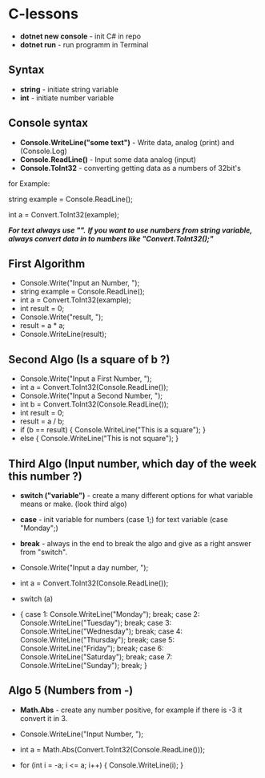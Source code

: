 # C-lessons

* **dotnet new console** - init C# in repo
* **dotnet run** - run programm in Terminal



## Syntax
* **string** - initiate string variable
* **int** - initiate number variable

## Console syntax
* **Console.WriteLine("some text")** - Write data, analog (print) and (Console.Log)
* **Console.ReadLine()** - Input some data analog (input)
* **Console.ToInt32** - converting getting data as a numbers of 32bit's 

for Example:

string example = Console.ReadLine();

int a = Convert.ToInt32(example);


_**For text always use "".**_
_**If you want to use numbers from string variable, always convert data in to numbers like "Convert.ToInt32();"**_



## First Algorithm

* Console.Write("Input an Number, ");
* string example = Console.ReadLine();
* int a = Convert.ToInt32(example);
* int result = 0;
* Console.Write("result, ");
* result = a * a;
* Console.WriteLine(result);

## Second Algo (Is a square of b ?)

* Console.Write("Input a First Number, ");
* int a = Convert.ToInt32(Console.ReadLine());
* Console.Write("Input a Second Number, ");
* int b = Convert.ToInt32(Console.ReadLine());
* int result = 0;
* result = a / b;
* if (b == result)
{
    Console.WriteLine("This is a square");
}
* else
{
    Console.WriteLine("This is not square");
}

## Third Algo (Input number, which day of the week this number ?)

* **switch ("variable")** - create a many different options for what variable means or make. (look third algo)
* **case** - init variable for numbers (case 1;) for text variable (case "Monday";)
* **break** - always in the end to break the algo and give as a right answer from "switch".

* Console.Write("Input a day number, ");
* int a = Convert.ToInt32(Console.ReadLine());
* switch (a)
* {
    case 1:
        Console.WriteLine("Monday");
        break;
    case 2:
        Console.WriteLine("Tuesday");
        break;
    case 3:
        Console.WriteLine("Wednesday");
        break;
    case 4:
        Console.WriteLine("Thursday");
        break;
    case 5:
        Console.WriteLine("Friday");
        break;
    case 6:
        Console.WriteLine("Saturday");
        break;
    case 7:
        Console.WriteLine("Sunday");
        break;
}

## Algo 5 (Numbers from -)

* **Math.Abs** - create any number positive, for example if there is -3 it convert it in 3.

* Console.WriteLine("Input Number, ");
* int a = Math.Abs(Convert.ToInt32(Console.ReadLine()));

* for (int i = -a; i <= a; i++)
{
    Console.WriteLine(i);
}

